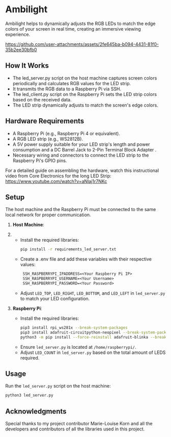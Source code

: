 # Ambilight
Ambilight helps to dynamically adjusts the RGB LEDs to match the edge colors of your screen in real time, creating an immersive viewing experience.

https://github.com/user-attachments/assets/2fe645ba-b094-4431-81f0-35b2ee30bfb0

## How It Works
- The led_server.py script on the host machine captures screen colors periodically and calculates RGB values for the LED strip.
- It transmits the RGB data to a Raspberry Pi via SSH.
- The led_client.py script on the Raspberry Pi sets the LED strip colors based on the received data.
- The LED strip dynamically adjusts to match the screen's edge colors.

## Hardware Requirements
- A Raspberry Pi (e.g., Raspberry Pi 4 or equivalent).
- A RGB LED strip (e.g., WS2812B).
- A 5V power supply suitable for your LED strip's length and power consumption and a DC Barrel Jack to 2-Pin Terminal Block Adapter .
- Necessary wiring and connectors to connect the LED strip to the Raspberry Pi's GPIO pins.

For a detailed guide on assembling the hardware, watch this instructional video from Core Electronics for the long LED Strip:
https://www.youtube.com/watch?v=aNlaj1r7NKc

## Setup
The host machine and the Raspberry Pi must be connected to the same local network for proper communication.
1. **Host Machine**:
2. - Install the required libraries:
     ```bash
     pip install -r requirements_led_server.txt
     ```
   - Create a .env file and add these variables with their respective values:
     ```txt
      SSH_RASPBERRYPI_IPADDRESS=<Your Raspberry Pi IP>
      SSH_RASPBERRYPI_USERNAME=<Your Username>
      SSH_RASPBERRYPI_PASSWORD=<Your Password>
     ```
   - Adjust `LED_TOP`, `LED_RIGHT`, `LED_BOTTOM`, and `LED_LEFT` in `led_server.py` to match your LED configuration.

3. **Raspberry Pi**:
   - Install the required libraries:
     ```bash
     pip3 install rpi_ws281x --break-system-packages
     pip3 install adafruit-circuitpython-neopixel --break-system-packages
     python3 -m pip install --force-reinstall adafruit-blinka --break-system-packages
     ```
   - Ensure `led_server.py` is located at `/home/raspberrypi/`.
   - Adjust `LED_COUNT` in `led_server.py` based on the total amount of LEDS required.

## Usage
Run the `led_server.py` script on the host machine:
```bash
python3 led_server.py
```

## Acknowledgments
Special thanks to my project contributor Marie-Louise Korn and all the developers and contributors of all the libraries used in this project.
